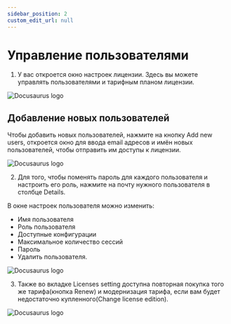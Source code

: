 ```yaml
---
sidebar_position: 2
custom_edit_url: null
---
```


# Управление пользователями

1. У вас откроется окно настроек лицензии. Здесь вы можете управлять пользователями и тарифным планом лицензии.

![Docusaurus logo](/img/rus/user-management/user-management-1.png)

## Добавление новых пользователей

Чтобы добавить новых пользователей, нажмите на кнопку Add new users, откроется окно для ввода email адресов и имён новых пользователей, чтобы отправить им доступы к лицензии.

![Docusaurus logo](/img/rus/user-management/user-management-2.png)

2. Для того, чтобы поменять пароль для каждого пользователя и настроить его роль, нажмите на почту нужного пользователя в столбце Details.

В окне настроек пользователя можно изменить:

- Имя пользователя
- Роль пользователя
- Доступные конфигурации
- Максимальное количество сессий
- Пароль 
- Удалить пользователя.

![Docusaurus logo](/img/rus/user-management/user-management-3.png)

3. Также во вкладке Licenses setting доступна повторная покупка того же тарифа(кнопка Renew) и модернизация тарифа, если вам будет недостаточно купленного(Change license edition).

![Docusaurus logo](/img/rus/user-management/user-management-4.png)